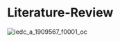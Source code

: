 # Literature-Review

![iedc_a_1909567_f0001_oc](https://github.com/user-attachments/assets/0f1c13f7-d22d-40a7-b661-e60647d8ffcb)
